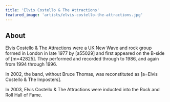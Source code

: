 ```yaml
---
title: 'Elvis Costello & The Attractions'
featured_image: 'artists/elvis-costello-the-attractions.jpg'
---
```


## About

Elvis Costello & The Attractions were a UK New Wave and rock group formed in London in late 1977 by [a55029] and first appeared on the B-side of [m=42825]. They performed and recorded through to 1986, and again from 1994 through 1996. 

In 2002, the band, without Bruce Thomas, was reconstituted as [a=Elvis Costello & The Imposters]. 

In 2003, Elvis Costello & The Attractions were inducted into the Rock and Roll Hall of Fame.
